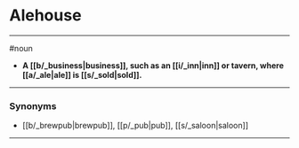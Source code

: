 # Alehouse
---
#noun
- **A [[b/_business|business]], such as an [[i/_inn|inn]] or tavern, where [[a/_ale|ale]] is [[s/_sold|sold]].**
---
### Synonyms
- [[b/_brewpub|brewpub]], [[p/_pub|pub]], [[s/_saloon|saloon]]
---
